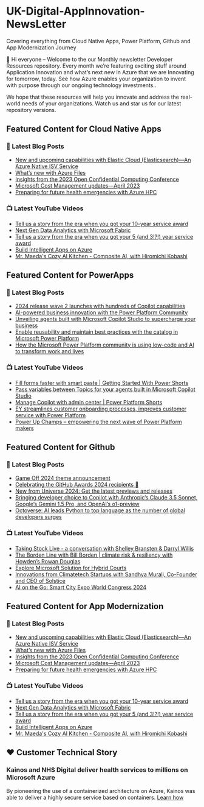 # UK-Digital-AppInnovation-NewsLetter

Covering everything from Cloud Native Apps, Power Platform, Github and App Modernization Journey

👋 Hi everyone – Welcome to the our Monthly newsletter Developer Resources repository. Every month we’re featuring exciting stuff around Application Innovation and what’s next new in Azure that we are Innovating for tomorrow, today. See how Azure enables your organization to invent with purpose through our ongoing technology investments..


We hope that these resources will help you innovate and address the real-world needs of your organizations. Watch us and star us for our latest repository versions.

## Featured Content for Cloud Native Apps


### 📝 Latest Blog Posts

    
<!-- BLOGCNA:START -->
- [New and upcoming capabilities with Elastic Cloud (Elasticsearch)—An Azure Native ISV Service](https://azure.microsoft.com/blog/new-and-upcoming-capabilities-with-elastic-cloud-elasticsearch-an-azure-native-isv-service/)
- [What’s new with Azure Files](https://azure.microsoft.com/blog/what-s-new-with-azure-files/)
- [Insights from the 2023 Open Confidential Computing Conference](https://azure.microsoft.com/blog/insights-from-the-2023-open-confidential-computing-conference/)
- [Microsoft Cost Management updates—April 2023](https://azure.microsoft.com/blog/microsoft-cost-management-updates-april-2023/)
- [Preparing for future health emergencies with Azure HPC ](https://azure.microsoft.com/blog/preparing-for-future-health-emergencies-with-azure-hpc/)
<!-- BLOGCNA:END -->

### 📺 Latest YouTube Videos

 
<!-- YOUTUBECNA:START -->
- [Tell us a story from the era when you got your 10-year service award](https://www.youtube.com/watch?v=yjVUT8D1C4I)
- [Next Gen Data Analytics with Microsoft Fabric](https://www.youtube.com/watch?v=VV7X3liimKg)
- [Tell us a story from the era when you got your 5 &lpar;and 3!?!&rpar; year service award](https://www.youtube.com/watch?v=qNYWOdvauKI)
- [Build Intelligent Apps on Azure](https://www.youtube.com/watch?v=jGf1QBoV7Po)
- [Mr. Maeda&#39;s Cozy AI Kitchen - Composite AI, with Hiromichi Kobashi](https://www.youtube.com/watch?v=4sKSaXS3irQ)
<!-- YOUTUBECNA:END -->

##  Featured Content for PowerApps
### 📝 Latest Blog Posts
<!-- BLOGPOWER:START -->
- [2024 release wave 2 launches with hundreds of Copilot capabilities](https://www.microsoft.com/en-us/dynamics-365/blog/business-leader/2024/10/29/2024-release-wave-2-launches-with-hundreds-of-copilot-capabilities/)
- [AI-powered business innovation with the Power Platform Community](https://www.microsoft.com/en-us/power-platform/blog/2024/09/18/ai-powered-business-innovation-with-the-power-platform-community/)
- [Unveiling agents built with Microsoft Copilot Studio to supercharge your business](https://www.microsoft.com/en-us/microsoft-copilot/blog/copilot-studio/unveiling-copilot-agents-built-with-microsoft-copilot-studio-to-supercharge-your-business/)
- [Enable reusability and maintain best practices with the catalog in Microsoft Power Platform](https://www.microsoft.com/en-us/power-platform/blog/2024/09/11/enable-reusability-and-maintain-best-practices-with-the-catalog-in-microsoft-power-platform/)
- [How the Microsoft Power Platform community is using low-code and AI to transform work and lives](https://www.microsoft.com/en-us/power-platform/blog/2024/09/10/how-the-microsoft-power-platform-community-is-using-low-code-and-ai-to-transform-work-and-lives/)
<!-- BLOGPOWER:END -->
 ### 📺 Latest YouTube Videos
    
<!-- YOUTUBEPOWER:START -->
- [Fill forms faster with smart paste | Getting Started With Power Shorts](https://www.youtube.com/watch?v=UBGzIxUZPPc)
- [Pass variables between Topics for your agents built in Microsoft Copilot Studio](https://www.youtube.com/watch?v=wR56W4Ki2LQ)
- [Manage Copilot with admin center | Power Platform Shorts](https://www.youtube.com/watch?v=N4LZ_dN7h_8)
- [EY streamlines customer onboarding processes, improves customer service with Power Platform](https://www.youtube.com/watch?v=UPwJzWHWuaw)
- [Power Up Champs – empowering the next wave of Power Platform makers](https://www.youtube.com/watch?v=fjBXKuIrRmQ)
<!-- YOUTUBEPOWER:END -->

##  Featured Content for Github
### 📝 Latest Blog Posts
<!-- BLOGGITHUB:START -->
- [Game Off 2024 theme announcement](https://github.blog/open-source/game-off-2024-theme-announcement/)
- [Celebrating the GitHub Awards 2024 recipients 🎉](https://github.blog/news-insights/company-news/celebrating-the-github-awards-2024-recipients/)
- [New from Universe 2024: Get the latest previews and releases](https://github.blog/news-insights/product-news/universe-2024-previews-releases/)
- [Bringing developer choice to Copilot with Anthropic’s Claude 3.5 Sonnet, Google’s Gemini 1.5 Pro, and OpenAI’s o1-preview](https://github.blog/news-insights/product-news/bringing-developer-choice-to-copilot/)
- [Octoverse: AI leads Python to top language as the number of global developers surges](https://github.blog/news-insights/octoverse/octoverse-2024/)
<!-- BLOGGITHUB:END -->
### 📺 Latest YouTube Videos
<!-- YOUTUBEGITHUB:START -->
- [Taking Stock Live - a conversation with Shelley Bransten &amp; Darryl Willis](https://www.youtube.com/watch?v=DUGpJ_dmLBU)
- [The Borden Line with Bill Borden | climate risk &amp; resiliency with Howden’s Rowan Douglas](https://www.youtube.com/watch?v=XT00IkIIibU)
- [Explore Microsoft Solution for Hybrid Courts](https://www.youtube.com/watch?v=ZAXgl0HXyok)
- [Innovations from Climatetech Startups with Sandhya Murali, Co-Founder and CEO of Solstice](https://www.youtube.com/watch?v=_nqADWg4N8w)
- [AI on the Go: Smart City Expo World Congress 2024](https://www.youtube.com/watch?v=5X4wekVY24Y)
<!-- YOUTUBEGITHUB:END -->
##  Featured Content for App Modernization
### 📝 Latest Blog Posts
<!-- BLOGAPPMOD:START -->
- [New and upcoming capabilities with Elastic Cloud (Elasticsearch)—An Azure Native ISV Service](https://azure.microsoft.com/blog/new-and-upcoming-capabilities-with-elastic-cloud-elasticsearch-an-azure-native-isv-service/)
- [What’s new with Azure Files](https://azure.microsoft.com/blog/what-s-new-with-azure-files/)
- [Insights from the 2023 Open Confidential Computing Conference](https://azure.microsoft.com/blog/insights-from-the-2023-open-confidential-computing-conference/)
- [Microsoft Cost Management updates—April 2023](https://azure.microsoft.com/blog/microsoft-cost-management-updates-april-2023/)
- [Preparing for future health emergencies with Azure HPC ](https://azure.microsoft.com/blog/preparing-for-future-health-emergencies-with-azure-hpc/)
<!-- BLOGAPPMOD:END -->
### 📺 Latest YouTube Videos
<!-- YOUTUBEAPPMOD:START -->
- [Tell us a story from the era when you got your 10-year service award](https://www.youtube.com/watch?v=yjVUT8D1C4I)
- [Next Gen Data Analytics with Microsoft Fabric](https://www.youtube.com/watch?v=VV7X3liimKg)
- [Tell us a story from the era when you got your 5 &lpar;and 3!?!&rpar; year service award](https://www.youtube.com/watch?v=qNYWOdvauKI)
- [Build Intelligent Apps on Azure](https://www.youtube.com/watch?v=jGf1QBoV7Po)
- [Mr. Maeda&#39;s Cozy AI Kitchen - Composite AI, with Hiromichi Kobashi](https://www.youtube.com/watch?v=4sKSaXS3irQ)
<!-- YOUTUBEAPPMOD:END -->


## ♥️ Customer Technical Story 

### Kainos and NHS Digital deliver health services to millions on Microsoft Azure

By pioneering the use of a containerized architecture on Azure, Kainos was able to deliver a highly secure service based on containers. [Learn how](https://customers.microsoft.com/en-us/story/1368348549535774520-kainos-and-nhs-digital-deliver-health-services-to-millions-on-microsoft-azure)

